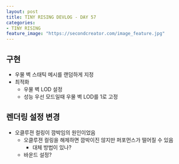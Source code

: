 ```yaml
---
layout: post
title: TINY RISING DEVLOG - DAY 57
categories:
- TINY RISING
feature_image: "https://secondcreator.com/image_feature.jpg"
---
```


## 구현
- 우물 벽 스태틱 메시를 랜덤하게 지정
- 최적화
  - 우물 벽 LOD 설정
  - 성능 우선 모드일때 우물 벽 LOD를 1로 고정

## 렌더링 설정 변경
- 오클루젼 컬링이 깜박임의 원인이었음
  - 오클루젼 컬링을 해제하면 깜박이진 않지만 퍼포먼스가 떨어질 수 있음
    - 대체 방법이 있나?
  - 바운드 설정?

